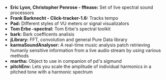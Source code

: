 * **Eric Lyon, Christopher Penrose - fftease:** Set of live spectral sound processors
* **Frank Barknecht - Click-tracker-1.6:** Tracks tempo
* **Pad:** Different styles of VU meters or signal visualizators
* **Tom Erbe -spectral:** Tom Erbe's spectral toolkit
* **bark:** Bark coefficents analisis
* **jLibrary:** FFT, convolution and general Pure Data library
* **karmaSoundAnalyser:** A real-time music analysis patch retrieving humanly sensitive information from a live audio stream by using various methods
* **martha:** Object to use in companion of pd's sigmund
* **pitchEnv:** Lets you scale the amplitude of individual harmonics in a pitched tone with a harmonic spectrum

